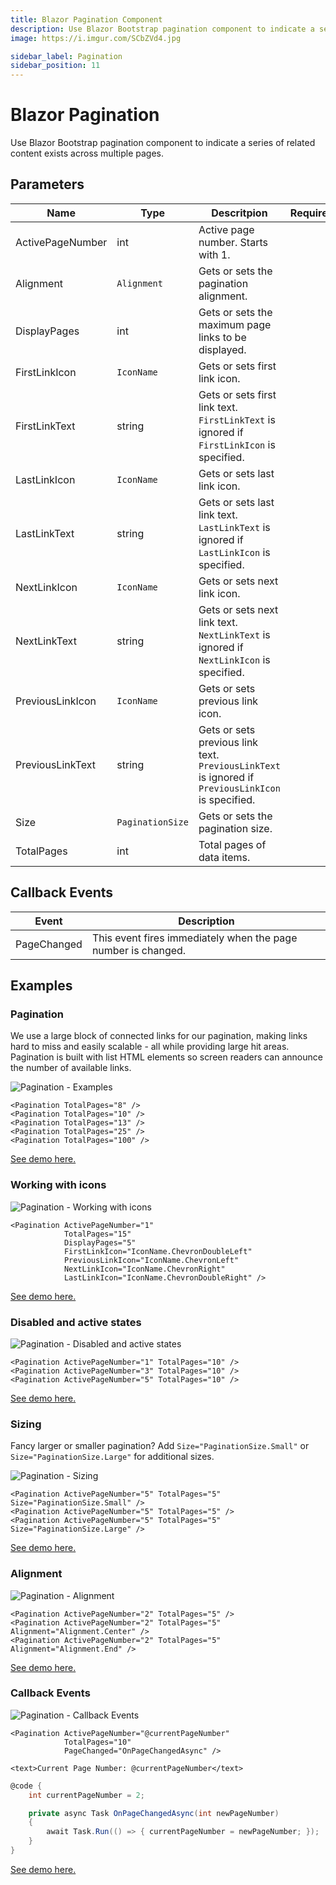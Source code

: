 ```yaml
---
title: Blazor Pagination Component
description: Use Blazor Bootstrap pagination component to indicate a series of related content exists across multiple pages.
image: https://i.imgur.com/SCbZVd4.jpg

sidebar_label: Pagination
sidebar_position: 11
---
```


# Blazor Pagination

Use Blazor Bootstrap pagination component to indicate a series of related content exists across multiple pages.

## Parameters

| Name | Type | Descritpion | Required | Default |
|--|--|--|--|--|
| ActivePageNumber | int | Active page number. Starts with 1. | | 1 |
| Alignment | `Alignment` | Gets or sets the pagination alignment. | | `Alignment.None` |
| DisplayPages | int | Gets or sets the maximum page links to be displayed. | | 5 |
| FirstLinkIcon | `IconName` | Gets or sets first link icon. | | |
| FirstLinkText | string | Gets or sets first link text. `FirstLinkText` is ignored if `FirstLinkIcon` is specified. | | First |
| LastLinkIcon | `IconName` | Gets or sets last link icon. | | |
| LastLinkText | string | Gets or sets last link text. `LastLinkText` is ignored if `LastLinkIcon` is specified. | | Last |
| NextLinkIcon | `IconName` | Gets or sets next link icon. | | |
| NextLinkText | string | Gets or sets next link text. `NextLinkText` is ignored if `NextLinkIcon` is specified. | | Next |
| PreviousLinkIcon | `IconName` | Gets or sets previous link icon. | | |
| PreviousLinkText | string | Gets or sets previous link text. `PreviousLinkText` is ignored if `PreviousLinkIcon` is specified. | | Previous |
| Size | `PaginationSize` | Gets or sets the pagination size. | | |
| TotalPages | int | Total pages of data items. | | |

## Callback Events

| Event | Description | 
|--|--|
| PageChanged | This event fires immediately when the page number is changed. |


## Examples

### Pagination

We use a large block of connected links for our pagination, making links hard to miss and easily scalable - all while providing large hit areas. Pagination is built with list HTML elements so screen readers can announce the number of available links.

<img src="https://i.imgur.com/6wDZ4zP.jpg" alt="Pagination - Examples" />

```cshtml showLineNumbers
<Pagination TotalPages="8" />
<Pagination TotalPages="10" />
<Pagination TotalPages="13" />
<Pagination TotalPages="25" />
<Pagination TotalPages="100" />
```

[See demo here.](https://demos.blazorbootstrap.com/pagination#examples)

### Working with icons

<img src="https://i.imgur.com/nhfGHfy.jpg" alt="Pagination - Working with icons" />

```cshtml showLineNumbers
<Pagination ActivePageNumber="1"
            TotalPages="15"
            DisplayPages="5"
            FirstLinkIcon="IconName.ChevronDoubleLeft"
            PreviousLinkIcon="IconName.ChevronLeft"
            NextLinkIcon="IconName.ChevronRight"
            LastLinkIcon="IconName.ChevronDoubleRight" />
```

[See demo here.](https://demos.blazorbootstrap.com/pagination#working-with-icons)

### Disabled and active states

<img src="https://i.imgur.com/SCbZVd4.jpg" alt="Pagination - Disabled and active states" />

```cshtml showLineNumbers
<Pagination ActivePageNumber="1" TotalPages="10" />
<Pagination ActivePageNumber="3" TotalPages="10" />
<Pagination ActivePageNumber="5" TotalPages="10" />
```

[See demo here.](https://demos.blazorbootstrap.com/pagination#disabled-and-active-states)

### Sizing

Fancy larger or smaller pagination? Add `Size="PaginationSize.Small"` or `Size="PaginationSize.Large"` for additional sizes.

<img src="https://i.imgur.com/2kMVncQ.jpg" alt="Pagination - Sizing" />

```cshtml showLineNumbers
<Pagination ActivePageNumber="5" TotalPages="5" Size="PaginationSize.Small" />
<Pagination ActivePageNumber="5" TotalPages="5" />
<Pagination ActivePageNumber="5" TotalPages="5" Size="PaginationSize.Large" />
```

[See demo here.](https://demos.blazorbootstrap.com/pagination#sizing)

### Alignment

<img src="https://i.imgur.com/RkpUdJu.jpg" alt="Pagination - Alignment" />

```cshtml showLineNumbers
<Pagination ActivePageNumber="2" TotalPages="5" />
<Pagination ActivePageNumber="2" TotalPages="5" Alignment="Alignment.Center" />
<Pagination ActivePageNumber="2" TotalPages="5" Alignment="Alignment.End" />
```

[See demo here.](https://demos.blazorbootstrap.com/pagination#alignment)

### Callback Events

<img src="https://i.imgur.com/VsB3ZYW.jpg" alt="Pagination - Callback Events" />

```cshtml showLineNumbers
<Pagination ActivePageNumber="@currentPageNumber"
            TotalPages="10"
            PageChanged="OnPageChangedAsync" />

<text>Current Page Number: @currentPageNumber</text>
```

```cs showLineNumbers
@code {
    int currentPageNumber = 2;

    private async Task OnPageChangedAsync(int newPageNumber)
    {
        await Task.Run(() => { currentPageNumber = newPageNumber; });
    }
}
```

[See demo here.](https://demos.blazorbootstrap.com/pagination#events)